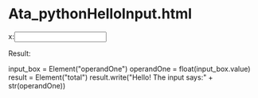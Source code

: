 # Ata_pythonHelloInput.html
<!DOCTYPE html>
<html lang="en">
<head>
<link rel="stylesheet" herf="https://pyscript.net/latest/pyscript.css" />
<script defer src="https://pyscript.net/latest/pyscript.js"></script>
<style>
lable{
display:block;
}
</style>
</head>
<body>
<form>
<label for="operandOne">x:</label><input name="operandOne" id="operandOne" vslue="10">

<label for="total">Result:</label><div name="total"></div>
</form>
<py-script>
input_box = Element("operandOne")
operandOne = float(input_box.value)
result = Element("total")
result.write("Hello! The input says:" + str(operandOne))

</py-script>
</body>
</html>
